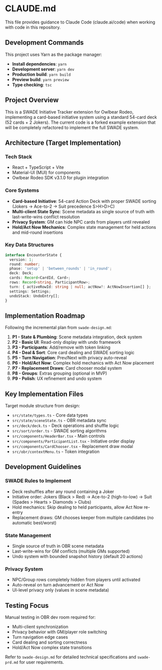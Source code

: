 # CLAUDE.md

This file provides guidance to Claude Code (claude.ai/code) when working with code in this repository.

## Development Commands

This project uses Yarn as the package manager:

- **Install dependencies**: `yarn`
- **Development server**: `yarn dev`
- **Production build**: `yarn build`
- **Preview build**: `yarn preview`
- **Type checking**: `tsc`

## Project Overview

This is a SWADE Initiative Tracker extension for Owlbear Rodeo, implementing a card-based initiative system using a standard 54-card deck (52 cards + 2 Jokers). The current code is a forked example extension that will be completely refactored to implement the full SWADE system.

## Architecture (Target Implementation)

### Tech Stack
- React + TypeScript + Vite
- Material-UI (MUI) for components
- Owlbear Rodeo SDK v3.1.0 for plugin integration

### Core Systems
- **Card-based Initiative**: 54-card Action Deck with proper SWADE sorting (Jokers → Ace-to-2 → Suit precedence S>H>D>C)
- **Multi-client State Sync**: Scene metadata as single source of truth with last-write-wins conflict resolution
- **Privacy System**: GM can hide NPC cards from players until revealed
- **Hold/Act Now Mechanics**: Complex state management for held actions and mid-round insertions

### Key Data Structures
```typescript
interface EncounterState {
  version: 1;
  round: number;
  phase: 'setup' | 'between_rounds' | 'in_round';
  deck: Deck;
  cards: Record<CardId, Card>;
  rows: Record<string, ParticipantRow>;
  turn: { activeRowId: string | null; actNow?: ActNowInsertion[] };
  settings: Settings;
  undoStack: UndoEntry[];
}
```

## Implementation Roadmap

Following the incremental plan from `swade-design.md`:

1. **P1 - State & Plumbing**: Scene metadata integration, deck system
2. **P2 - Basic UI**: Read-only display with undo framework
3. **P3 - Participants**: Add/remove with token linking
4. **P4 - Deal & Sort**: Core card dealing and SWADE sorting logic
5. **P5 - Turn Navigation**: Prev/Next with privacy auto-reveal
6. **P6 - Hold/Act Now**: Complex hold mechanics with Act Now placement
7. **P7 - Replacement Draws**: Card chooser modal system
8. **P8 - Groups**: Extras grouping (optional in MVP)
9. **P9 - Polish**: UX refinement and undo system

## Key Implementation Files

Target module structure from design:
- `src/state/types.ts` - Core data types
- `src/state/sceneState.ts` - OBR metadata sync
- `src/deck/deck.ts` - Deck operations and shuffle logic
- `src/sort/order.ts` - SWADE sorting algorithms
- `src/components/HeaderBar.tsx` - Main controls
- `src/components/ParticipantList.tsx` - Initiative order display
- `src/components/CardChooser.tsx` - Replacement draw modal
- `src/obr/contextMenu.ts` - Token integration

## Development Guidelines

### SWADE Rules to Implement
- Deck reshuffles after any round containing a Joker
- Initiative order: Jokers (Black > Red) → Ace-to-2 (high-to-low) → Suit (Spades > Hearts > Diamonds > Clubs)
- Hold mechanics: Skip dealing to held participants, allow Act Now re-entry
- Replacement draws: GM chooses keeper from multiple candidates (no automatic best/worst)

### State Management
- Single source of truth in OBR scene metadata
- Last-write-wins for GM conflicts (multiple GMs supported)
- Undo system with bounded snapshot history (default 20 actions)

### Privacy System
- NPC/Group rows completely hidden from players until activated
- Auto-reveal on turn advancement or Act Now
- UI-level privacy only (values in scene metadata)

## Testing Focus

Manual testing in OBR dev room required for:
- Multi-client synchronization
- Privacy behavior with GM/player role switching  
- Turn navigation edge cases
- Card dealing and sorting correctness
- Hold/Act Now complex state transitions

Refer to `swade-design.md` for detailed technical specifications and `swade-prd.md` for user requirements.
